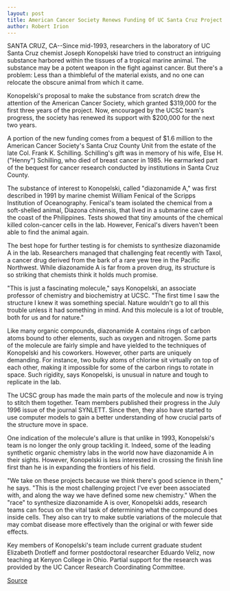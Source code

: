 ```yaml
---
layout: post
title: American Cancer Society Renews Funding Of UC Santa Cruz Project To Make Promising Anticancer Compound
author: Robert Irion
---
```


SANTA CRUZ, CA--Since mid-1993, researchers in the laboratory of  UC Santa Cruz chemist Joseph Konopelski have tried to construct an  intriguing substance harbored within the tissues of a tropical  marine animal. The substance may be a potent weapon in the fight  against cancer. But there's a problem: Less than a thimbleful of the  material exists, and no one can relocate the obscure animal from  which it came.

Konopelski's proposal to make the substance from scratch  drew the attention of the American Cancer Society, which granted  $319,000 for the first three years of the project. Now, encouraged  by the UCSC team's progress, the society has renewed its support  with $200,000 for the next two years.

A portion of the new funding comes from a bequest of $1.6 million to the American Cancer Society's Santa Cruz County  Unit from the estate of the late Col. Frank K. Schilling. Schilling's  gift was in memory of his wife, Else H. ("Henny") Schilling, who died  of breast cancer in 1985. He earmarked part of the bequest for  cancer research conducted by institutions in Santa Cruz County.

The substance of interest to Konopelski, called "diazonamide  A," was first described in 1991 by marine chemist William Fenical  of the Scripps Institution of Oceanography. Fenical's team isolated  the chemical from a soft-shelled animal, Diazona chinensis, that  lived in a submarine cave off the coast of the Philippines. Tests  showed that tiny amounts of the chemical killed colon-cancer cells  in the lab. However, Fenical's divers haven't been able to find the  animal again.

The best hope for further testing is for chemists to synthesize  diazonamide A in the lab. Researchers managed that challenging feat  recently with Taxol, a cancer drug derived from the bark of a rare  yew tree in the Pacific Northwest. While diazonamide A is far from  a proven drug, its structure is so striking that chemists think it  holds much promise.

"This is just a fascinating molecule," says Konopelski, an  associate professor of chemistry and biochemistry at UCSC. "The  first time I saw the structure I knew it was something special.  Nature wouldn't go to all this trouble unless it had something in  mind. And this molecule is a lot of trouble, both for us and for  nature."

Like many organic compounds, diazonamide A contains rings of  carbon atoms bound to other elements, such as oxygen and nitrogen.  Some parts of the molecule are fairly simple and have yielded to the  techniques of Konopelski and his coworkers. However, other parts  are uniquely demanding. For instance, two bulky atoms of chlorine  sit virtually on top of each other, making it impossible for some of  the carbon rings to rotate in space. Such rigidity, says Konopelski, is  unusual in nature and tough to replicate in the lab.

The UCSC group has made the main parts of the molecule and  now is trying to stitch them together. Team members published their  progress in the July 1996 issue of the journal SYNLETT. Since then,  they also have started to use computer models to gain a better  understanding of how crucial parts of the structure move in space.

One indication of the molecule's allure is that unlike in 1993,  Konopelski's team is no longer the only group tackling it. Indeed,  some of the leading synthetic organic chemistry labs in the world  now have diazonamide A in their sights. However, Konopelski is less  interested in crossing the finish line first than he is in expanding  the frontiers of his field.

"We take on these projects because we think there's good  science in them," he says. "This is the most challenging project I've  ever been associated with, and along the way we have defined some  new chemistry." When the "race" to synthesize diazonamide A is  over, Konopelski adds, research teams can focus on the vital task of  determining what the compound does inside cells. They also can try  to make subtle variations of the molecule that may combat disease  more effectively than the original or with fewer side effects.

Key members of Konopelski's team include current graduate  student Elizabeth Drotleff and former postdoctoral researcher  Eduardo Veliz, now teaching at Kenyon College in Ohio. Partial  support for the research was provided by the UC Cancer Research  Coordinating Committee.

[Source](http://www1.ucsc.edu/news_events/press_releases/archive/96-97/01-97/012497-Chemist_attempts_to.html "Permalink to 012497-Chemist_attempts_to")
